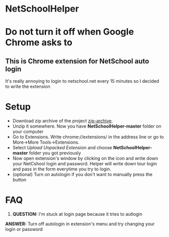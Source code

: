 # NetSchoolHelper
# Do not turn it off when Google Chrome asks to
## This is Chrome extension for NetSchool auto login

It's really annoying to login to netschool.net every 15 minutes so I decided to write the extension

# Setup

* Download zip archive of the project [zip-archive](https://github.com/RunFMe/NetSchoolHelper/archive/master.zip).
* Unzip it somewhere. Now you have **NetSchoolHelper-master** folder on your computer
* Go to Extensions. Write chrome://extensions/ in the address line or go to More->More Tools->Extensions.
* Select *Upload Unpacked Extension* and choose **NetSchoolHelper-master** folder you got previously
* Now open extension's window by clicking on the icon and write down your NetCshool login and password. Helper will write down tour login and pass in the form everytime you try to login.
* (optional) Turn on autologin if you don't want to manually press the button

# FAQ

1. **QUESTION:** I'm stuck at login page because it tries to autlogin

**ANSWER:** Turn off autologin in extension's menu and try changing your login or password
